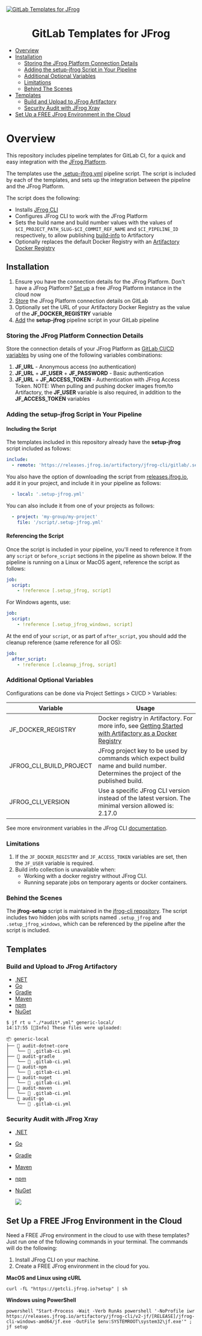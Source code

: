 [![GitLab Templates for JFrog](images/readme-header.png)](#readme)

<div align="center">

# GitLab Templates for JFrog

</div>

- [Overview](#Overview)
- [Installation](#Installation) 
  - [Storing the JFrog Platform Connection Details](#Storing-the-JFrog-Platform-Connection-Details)
  - [Adding the setup-jfrog Script in Your Pipeline](#Adding-the-setup-jfrog-Script-in-Your-Pipeline)
  - [Additional Optional Variables](#Additional-Optional-Variables)
  - [Limitations](#Limitations)
  - [Behind The Scenes](#Behind-The-Scenes)
- [Templates](#Templates)
  - [Build and Upload to JFrog Artifactory](#build-and-upload-to-jfrog-artifactory)
  - [Security Audit with JFrog Xray](#security-audit-with-jfrog-xray)
- [Set Up a FREE JFrog Environment in the Cloud](#Set-Up-a-FREE-JFrog-Environment-in-the-Cloud)

# Overview
This repository includes pipeline templates for GitLab CI, for a quick and easy integration with the [JFrog Platform](https://jfrog.com/platform/).

The templates use the [.setup-jfrog.yml](https://github.com/jfrog/jfrog-cli/blob/v2/build/gitlab/.setup-jfrog.yml) pipeline script. The script is included by each of the templates, and sets up the integration between the pipeline and the JFrog Platform.

The script does the following:
* Installs [JFrog CLI](https://www.jfrog.com/confluence/display/CLI/JFrog+CLI)
* Configures JFrog CLI to work with the JFrog Platform
* Sets the build name and build number values with the values of `$CI_PROJECT_PATH_SLUG-$CI_COMMIT_REF_NAME` and `$CI_PIPELINE_ID` respectively, to allow publishing [build-info](https://www.buildinfo.org/) to Artifactory 
* Optionally replaces the default Docker Registry with an [Artifactory Docker Registry](https://www.jfrog.com/confluence/display/JFROG/Docker+Registry)    

## Installation
1. Ensure you have the connection details for the JFrog Platform. Don't have a JFrog Platform? [Set up](#Set-Up-a-FREE-JFrog-Environment-in-the-Cloud) a free JFrog Platform instance in the cloud now
2. [Store](#Storing-the-JFrog-Platform-Connection-Details) the JFrog Platform connection details on GitLab
3. Optionally set the URL of your Artifactory Docker Registry as the value of the **JF_DOCKER_REGISTRY** variable
4. [Add](#Adding-the-setup-jfrog-Script-in-Your-Pipeline) the **setup-jfrog** pipeline script in your GitLab pipeline

### Storing the JFrog Platform Connection Details
Store the connection details of your JFrog Platform as [GitLab CI/CD variables](https://docs.gitlab.com/ee/ci/variables/) by using one of the following variables combinations:

1. **JF_URL** - Anonymous access (no authentication) 
2. **JF_URL** + **JF_USER** + **JF_PASSWORD**  - Basic authentication
3. **JF_URL** + **JF_ACCESS_TOKEN**  - Authentication with JFrog Access Token. NOTE: When pulling and pushing docker images from/to Artifactory, the **JF_USER** variable is also required, in addition to the **JF_ACCESS_TOKEN** variables

### Adding the setup-jfrog Script in Your Pipeline
#### Including the Script   
The templates included in this repository already have the **setup-jfrog** script included as follows:
```yaml
include:
  - remote: 'https://releases.jfrog.io/artifactory/jfrog-cli/gitlab/.setup-jfrog.yml'
```

You also have the option of downloading the script from [releases.jfrog.io](https://releases.jfrog.io/artifactory/jfrog-cli/gitlab/.setup-jfrog.yml), add it in your project, and include it in your pipeline as follows:  
```yaml
  - local: '.setup-jfrog.yml'
```

You can also include it from one of your projects as follows:
```yaml
  - project: 'my-group/my-project'
    file: '/script/.setup-jfrog.yml'
```

#### Referencing the Script
Once the script is included in your pipeline, you'll need to reference it from any `script` or `before_script` sections in the pipeline as shown below. If the pipeline is running on a Linux or MacOS agent, reference the script as follows:
```yaml
job:
  script:
    - !reference [.setup_jfrog, script]
```

For Windows agents, use:
```yaml
job:
  script:
    - !reference [.setup_jfrog_windows, script]
```

At the end of your `script`, or as part of `after_script`, you should add the cleanup reference (same reference for all OS):
```yaml
job:
  after_script:
    - !reference [.cleanup_jfrog, script]
```

### Additional Optional Variables
Configurations can be done via Project Settings > CI/CD > Variables:

| Variable                | Usage                                                                                                                                                                                                            |
|-------------------------|------------------------------------------------------------------------------------------------------------------------------------------------------------------------------------------------------------------|
| JF_DOCKER_REGISTRY      | Docker registry in Artifactory. For more info, see [Getting Started with Artifactory as a Docker Registry](https://www.jfrog.com/confluence/display/JFROG/Getting+Started+with+Artifactory+as+a+Docker+Registry) |
| JFROG_CLI_BUILD_PROJECT | JFrog project key to be used by commands which expect build name and build number. Determines the project of the published build.                                                                                |
| JFROG_CLI_VERSION       | Use a specific JFrog CLI version instead of the latest version. The minimal version allowed is: 2.17.0                                                                                                           |

See more environment variables in the JFrog CLI [documentation](https://www.jfrog.com/confluence/display/CLI/CLI+for+JFrog+Artifactory#CLIforJFrogArtifactory-EnvironmentVariables).

### Limitations
1. If the `JF_DOCKER_REGISTRY` and `JF_ACCESS_TOKEN` variables are set, then the `JF_USER` variable is required.
2. Build info collection is unavailable when:
    * Working with a docker registry without JFrog CLI.
    * Running separate jobs on temporary agents or docker containers.

### Behind the Scenes
The **jfrog-setup** script is maintained in the [jfrog-cli repository](https://github.com/jfrog/jfrog-cli/blob/v2/build/gitlab/.setup-jfrog.yml). 
The script includes two hidden jobs with scripts named `.setup_jfrog` and `.setup_jfrog_windows`, which can be referenced by the pipeline after the script is included.

## Templates
### Build and Upload to JFrog Artifactory
* [.NET](build-dotnet-core/.gitlab-ci.yml)
* [Go](build-go/.gitlab-ci.yml)
* [Gradle](build-gradle/.gitlab-ci.yml)
* [Maven](build-maven/.gitlab-ci.yml)
* [npm](build-npm/.gitlab-ci.yml)
* [NuGet](build-nuget/.gitlab-ci.yml)

```
$ jf rt u "./*audit*.yml" generic-local/
14:17:55 [🔵Info] These files were uploaded:

📦 generic-local
├── 📁 audit-dotnet-core
│   └── 📄 .gitlab-ci.yml
├── 📁 audit-gradle
│   └── 📄 .gitlab-ci.yml
├── 📁 audit-npm
│   └── 📄 .gitlab-ci.yml
├── 📁 audit-nuget
│   └── 📄 .gitlab-ci.yml
├── 📁 audit-maven
│   └── 📄 .gitlab-ci.yml
└── 📁 audit-go
    └── 📄 .gitlab-ci.yml
```

### Security Audit with JFrog Xray
* [.NET](audit-dotnet-core/.gitlab-ci.yml)
* [Go](audit-go/.gitlab-ci.yml)
* [Gradle](audit-gradle/.gitlab-ci.yml)
* [Maven](audit-maven/.gitlab-ci.yml)
* [npm](audit-npm/.gitlab-ci.yml)
* [NuGet](audit-nuget/.gitlab-ci.yml)

  <img src="images/audit.png">

## Set Up a FREE JFrog Environment in the Cloud
Need a FREE JFrog environment in the cloud to use with these templates? Just run one of the following commands in your terminal. The commands will do the following:

1. Install JFrog CLI on your machine.
2. Create a FREE JFrog environment in the cloud for you.

**MacOS and Linux using cURL**
```
curl -fL "https://getcli.jfrog.io?setup" | sh
```

**Windows using PowerShell**
```
powershell "Start-Process -Wait -Verb RunAs powershell '-NoProfile iwr https://releases.jfrog.io/artifactory/jfrog-cli/v2-jf/[RELEASE]/jfrog-cli-windows-amd64/jf.exe -OutFile $env:SYSTEMROOT\system32\jf.exe'" ; jf setup
```